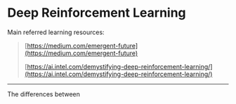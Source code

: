 # Deep Reinforcement Learning

Main referred learning resources:

> [https://medium.com/emergent-future](https://medium.com/emergent-future)
>
> [https://ai.intel.com/demystifying-deep-reinforcement-learning/](https://ai.intel.com/demystifying-deep-reinforcement-learning/)



----------------

The differences between 

